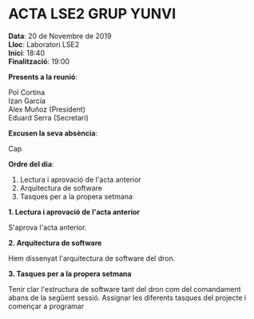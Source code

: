 # ACTA LSE2 GRUP YUNVI


**Data**: 20 de Novembre de 2019  
**Lloc**: Laboratori LSE2  
**Inici**: 18:40  
**Finalització**: 19:00  


**Presents a la reunió**:   


Pol Cortina  
Izan García  
Alex Muñoz (President)     
Eduard Serra (Secretari)    

**Excusen la seva absència**:


Cap

**Ordre del dia**:


1. Lectura i aprovació de l'acta anterior  
2. Arquitectura de software 
3. Tasques per a la propera setmana  

**1. Lectura i aprovació de l'acta anterior**


S'aprova l'acta anterior.

**2. Arquitectura de software**


 Hem dissenyat l'arquitectura de software del dron. 

**3. Tasques per a la propera setmana**

Tenir clar l'estructura de software tant del dron com del comandament abans de la següent sessió.
Assignar les diferents tasques del projecte i començar a programar
